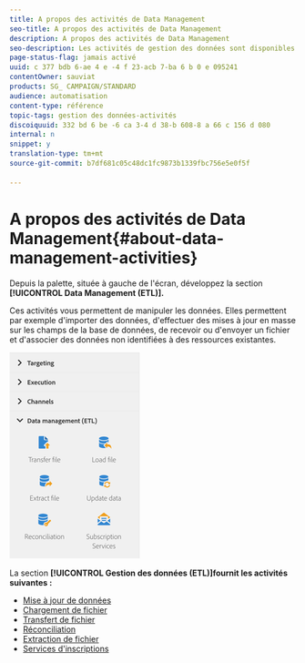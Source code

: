 ```yaml
---
title: A propos des activités de Data Management
seo-title: A propos des activités de Data Management
description: A propos des activités de Data Management
seo-description: Les activités de gestion des données sont disponibles dans le côté gauche de l'écran.
page-status-flag: jamais activé
uuid: c 377 bdb 6-ae 4 e -4 f 23-acb 7-ba 6 b 0 e 095241
contentOwner: sauviat
products: SG_ CAMPAIGN/STANDARD
audience: automatisation
content-type: référence
topic-tags: gestion des données-activités
discoiquuid: 332 bd 6 be -6 ca 3-4 d 38-b 608-8 a 66 c 156 d 080
internal: n
snippet: y
translation-type: tm+mt
source-git-commit: b7df681c05c48dc1fc9873b1339fbc756e5e0f5f

---
```



# A propos des activités de Data Management{#about-data-management-activities}

Depuis la palette, située à gauche de l'écran, développez la section **[!UICONTROL Data Management (ETL)].**

Ces activités vous permettent de manipuler les données. Elles permettent par exemple d'importer des données, d'effectuer des mises à jour en masse sur les champs de la base de données, de recevoir ou d'envoyer un fichier et d'associer des données non identifiées à des ressources existantes.

![](assets/wkf_etl_activities.png)

La section **[!UICONTROL Gestion des données (ETL)]fournit les activités suivantes :**

* [Mise à jour de données](../../automating/using/update-data.md)
* [Chargement de fichier](../../automating/using/load-file.md)
* [Transfert de fichier](../../automating/using/transfer-file.md)
* [Réconciliation](../../automating/using/reconciliation.md)
* [Extraction de fichier](../../automating/using/extract-file.md)
* [Services d'inscriptions](../../automating/using/subscription-services.md)

